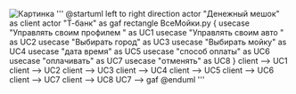 
![Картинка](https://github.com/user-attachments/assets/4b9b233e-e146-4274-b746-9fae0a6888c2)
'''
@startuml
left to right direction
actor "Денежный мешок" as client
actor "Т-банк" as gaf
rectangle ВсеМойки.ру  {
usecase "Управлять своим профилем " as UC1
usecase "Управлять своим авто " as UC2
usecase "Выбирать город" as UC3
usecase "Выбирать мойку" as UC4
usecase "дата время" as UC5
usecase "способ оплаты" as UC6
usecase "оплачивать" as UC7
usecase "отменять" as UC8
}
client --> UC1
client --> UC2
client --> UC3
client --> UC4
client --> UC5
client --> UC6
client --> UC7
client --> UC8
UC7 --> gaf
@enduml
'''
